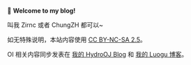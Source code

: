 🧨 **Welcome to my blog!** 

叫我 Zirnc 或者 ChungZH 都可以~

如无特殊说明，本站内容使用 [CC BY-NC-SA 2.5](https://creativecommons.org/licenses/by-nc-sa/2.5/cn/)。

OI 相关内容同步发表在 [我的 HydroOJ Blog](https://hydro.ac/blog/2782) 和 [我的 Luogu 博客](https://www.luogu.com.cn/blog/chungzh/)。
